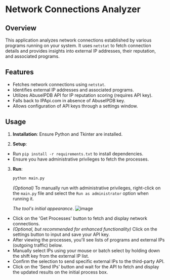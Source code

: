 # Network Connections Analyzer

## Overview
This application analyzes network connections established by various programs running on your system. It uses `netstat` to fetch connection details and provides insights into external IP addresses, their reputation, and associated programs.

## Features
- Fetches network connections using `netstat`.
- Identifies external IP addresses and associated programs.
- Utilizes AbuseIPDB API for IP reputation scoring (requires API key).
- Falls back to IPApi.com in absence of AbuseIPDB key.
- Allows configuration of API keys through a settings window.

## Usage
1. **Installation**: Ensure Python and Tkinter are installed.


2. **Setup**:
- Run `pip install -r requirements.txt` to install dependencies.
- Ensure you have administrative privileges to fetch the processes.
3. **Run**:
   ```bash
   python main.py
   ```
    *(Optional)* To manually run with administrative privileges, right-click on the ``main.py`` file and select the ``Run as administrator`` option when running it.
  
   *The tool's initial appearance*.
  ![image](https://github.com/dannythedev/network_traffic_analyzer/assets/99733108/fce98fbe-7053-4799-b830-87b7ed8fd044)

- Click on the 'Get Processes' button to fetch and display network connections.
- *(Optional, but recommended for enhanced functionality)* Click on the settings button to input and save your API key.
- After viewing the processes, you'll see lists of programs and external IPs (outgoing traffic) below.
- Manually select IPs using your mouse or batch select by holding down the shift key from the external IP list.
- Confirm the selection to send specific external IPs to the third-party API.
- Click on the 'Send IPs' button and wait for the API to fetch and display the updated results on the initial process box.


